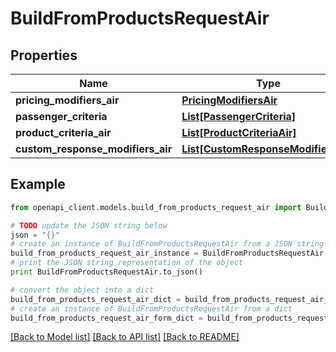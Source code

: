 # BuildFromProductsRequestAir


## Properties
Name | Type | Description | Notes
------------ | ------------- | ------------- | -------------
**pricing_modifiers_air** | [**PricingModifiersAir**](PricingModifiersAir.md) |  | 
**passenger_criteria** | [**List[PassengerCriteria]**](PassengerCriteria.md) |  | 
**product_criteria_air** | [**List[ProductCriteriaAir]**](ProductCriteriaAir.md) |  | 
**custom_response_modifiers_air** | [**List[CustomResponseModifiersAir]**](CustomResponseModifiersAir.md) |  | [optional] 

## Example

```python
from openapi_client.models.build_from_products_request_air import BuildFromProductsRequestAir

# TODO update the JSON string below
json = "{}"
# create an instance of BuildFromProductsRequestAir from a JSON string
build_from_products_request_air_instance = BuildFromProductsRequestAir.from_json(json)
# print the JSON string representation of the object
print BuildFromProductsRequestAir.to_json()

# convert the object into a dict
build_from_products_request_air_dict = build_from_products_request_air_instance.to_dict()
# create an instance of BuildFromProductsRequestAir from a dict
build_from_products_request_air_form_dict = build_from_products_request_air.from_dict(build_from_products_request_air_dict)
```
[[Back to Model list]](../README.md#documentation-for-models) [[Back to API list]](../README.md#documentation-for-api-endpoints) [[Back to README]](../README.md)


